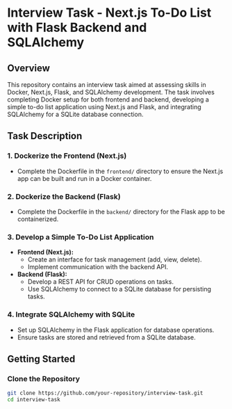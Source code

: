 # Interview Task - Next.js To-Do List with Flask Backend and SQLAlchemy

## Overview
This repository contains an interview task aimed at assessing skills in Docker, Next.js, Flask, and SQLAlchemy development. The task involves completing Docker setup for both frontend and backend, developing a simple to-do list application using Next.js and Flask, and integrating SQLAlchemy for a SQLite database connection.

## Task Description

### 1. Dockerize the Frontend (Next.js)
- Complete the Dockerfile in the `frontend/` directory to ensure the Next.js app can be built and run in a Docker container.

### 2. Dockerize the Backend (Flask)
- Complete the Dockerfile in the `backend/` directory for the Flask app to be containerized.

### 3. Develop a Simple To-Do List Application
- **Frontend (Next.js):**
  - Create an interface for task management (add, view, delete).
  - Implement communication with the backend API.
- **Backend (Flask):**
  - Develop a REST API for CRUD operations on tasks.
  - Use SQLAlchemy to connect to a SQLite database for persisting tasks.

### 4. Integrate SQLAlchemy with SQLite
- Set up SQLAlchemy in the Flask application for database operations.
- Ensure tasks are stored and retrieved from a SQLite database.

## Getting Started

### Clone the Repository
```bash
git clone https://github.com/your-repository/interview-task.git
cd interview-task